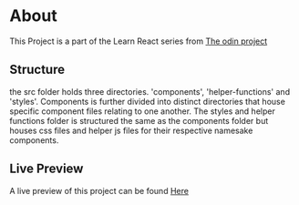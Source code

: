 # About 

This Project is a part of the Learn React series from [The odin project](https://theodinproject.com/paths/full-stack-javascript/courses/javascript/lessons/memory-card)

## Structure

the src folder holds three directories. 'components', 'helper-functions' and 'styles'. Components is further divided into distinct directories that house specific component files relating to one another. The styles and helper functions folder is structured the same as the components folder but houses css files and helper js files for their respective namesake components. 

## Live Preview

A live preview of this project can be found [Here](https://pokemon-memo.netlify.app)

